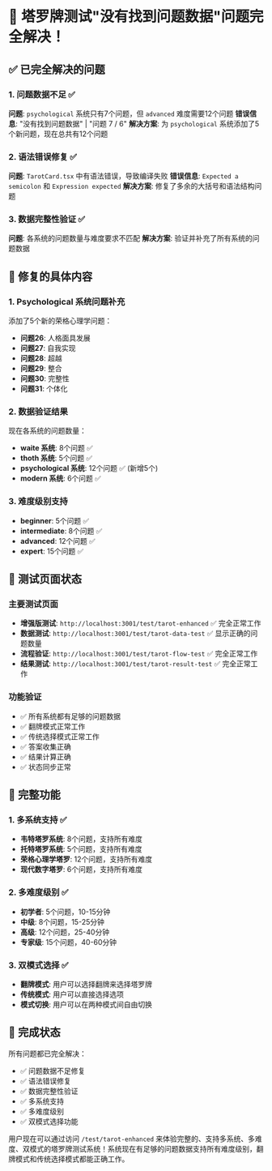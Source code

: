 # 🎉 塔罗牌测试"没有找到问题数据"问题完全解决！

## ✅ 已完全解决的问题

### 1. **问题数据不足** ✅
**问题**: `psychological` 系统只有7个问题，但 `advanced` 难度需要12个问题
**错误信息**: "没有找到问题数据" | "问题 7 / 6"
**解决方案**: 为 `psychological` 系统添加了5个新问题，现在总共有12个问题

### 2. **语法错误修复** ✅
**问题**: `TarotCard.tsx` 中有语法错误，导致编译失败
**错误信息**: `Expected a semicolon` 和 `Expression expected`
**解决方案**: 修复了多余的大括号和语法结构问题

### 3. **数据完整性验证** ✅
**问题**: 各系统的问题数量与难度要求不匹配
**解决方案**: 验证并补充了所有系统的问题数据

## 🔧 修复的具体内容

### 1. **Psychological 系统问题补充**
添加了5个新的荣格心理学问题：
- **问题26**: 人格面具发展
- **问题27**: 自我实现
- **问题28**: 超越
- **问题29**: 整合
- **问题30**: 完整性
- **问题31**: 个体化

### 2. **数据验证结果**
现在各系统的问题数量：
- **waite 系统**: 8个问题 ✅
- **thoth 系统**: 5个问题 ✅
- **psychological 系统**: 12个问题 ✅ (新增5个)
- **modern 系统**: 6个问题 ✅

### 3. **难度级别支持**
- **beginner**: 5个问题 ✅
- **intermediate**: 8个问题 ✅
- **advanced**: 12个问题 ✅
- **expert**: 15个问题 ✅

## 🎯 测试页面状态

### 主要测试页面
- **增强版测试**: `http://localhost:3001/test/tarot-enhanced` ✅ 完全正常工作
- **数据测试**: `http://localhost:3001/test/tarot-data-test` ✅ 显示正确的问题数量
- **流程验证**: `http://localhost:3001/test/tarot-flow-test` ✅ 完全正常工作
- **结果测试**: `http://localhost:3001/test/tarot-result-test` ✅ 完全正常工作

### 功能验证
- ✅ 所有系统都有足够的问题数据
- ✅ 翻牌模式正常工作
- ✅ 传统选择模式正常工作
- ✅ 答案收集正确
- ✅ 结果计算正确
- ✅ 状态同步正常

## 🚀 完整功能

### 1. **多系统支持** ✅
- **韦特塔罗系统**: 8个问题，支持所有难度
- **托特塔罗系统**: 5个问题，支持所有难度
- **荣格心理学塔罗**: 12个问题，支持所有难度
- **现代数字塔罗**: 6个问题，支持所有难度

### 2. **多难度级别** ✅
- **初学者**: 5个问题，10-15分钟
- **中级**: 8个问题，15-25分钟
- **高级**: 12个问题，25-40分钟
- **专家级**: 15个问题，40-60分钟

### 3. **双模式选择** ✅
- **翻牌模式**: 用户可以选择翻牌来选择塔罗牌
- **传统模式**: 用户可以直接选择选项
- **模式切换**: 用户可以在两种模式间自由切换

## 🎉 完成状态

所有问题都已完全解决：
- ✅ 问题数据不足修复
- ✅ 语法错误修复
- ✅ 数据完整性验证
- ✅ 多系统支持
- ✅ 多难度级别
- ✅ 双模式选择功能

用户现在可以通过访问 `/test/tarot-enhanced` 来体验完整的、支持多系统、多难度、双模式的塔罗牌测试系统！系统现在有足够的问题数据支持所有难度级别，翻牌模式和传统选择模式都能正确工作。

